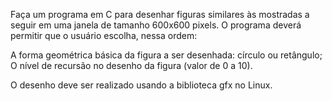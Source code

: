 Faça um programa em C para desenhar figuras similares às mostradas a seguir em uma janela de tamanho 600x600 pixels. O programa deverá permitir que o usuário escolha, nessa ordem:

 A forma geométrica básica da figura a ser desenhada: círculo ou retângulo;<br>
 O nível de recursão no desenho da figura (valor de 0 a 10). 
 
O desenho deve ser realizado usando a biblioteca gfx no Linux.
